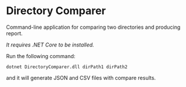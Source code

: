 # Directory Comparer
Command-line application for comparing two directories and producing report.

_It requires .NET Core to be installed._

Run the following command:
```
dotnet DirectoryComparer.dll dirPath1 dirPath2
```
and it will generate JSON and CSV files with compare results.